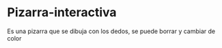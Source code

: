 # Pizarra-interactiva
Es una pizarra que se dibuja con los dedos, se puede borrar y cambiar de color
